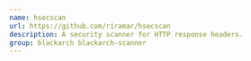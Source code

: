 ```yaml
---
name: hsecscan
url: https://github.com/riramar/hsecscan
description: A security scanner for HTTP response headers.
group: blackarch blackarch-scanner
---
```

